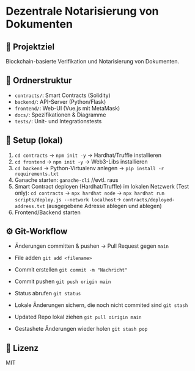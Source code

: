 # Dezentrale Notarisierung von Dokumenten

## 🚀 Projektziel
Blockchain-basierte Verifikation und Notarisierung von Dokumenten.

## 📁 Ordnerstruktur
- `contracts/`: Smart Contracts (Solidity)
- `backend/`: API-Server (Python/Flask)
- `frontend/`: Web-UI (Vue.js mit MetaMask)
- `docs/`: Spezifikationen & Diagramme
- `tests/`: Unit- und Integrationstests

## 🔧 Setup (lokal)
1. `cd contracts` → `npm init -y` → Hardhat/Truffle installieren  
2. `cd frontend` → `npm init -y` → Web3-Libs installieren  
3. `cd backend` → Python-Virtualenv anlegen → `pip install -r requirements.txt`  
4. Ganache starten: `ganache-cli` //evtl. raus  
5. Smart Contract deployen (Hardhat/Truffle) im lokalen Netzwerk (Test only): `cd contracts` → `npx hardhat node` →  `npx hardhat run scripts/deploy.js --network localhost`→  `contracts/deployed-address.txt` (ausgegebene Adresse ablegen und ablegen)
6. Frontend/Backend starten

## ⚙️ Git-Workflow
- Änderungen committen & pushen → Pull Request gegen `main`
- File adden `git add <filename>`
- Commit erstellen `git commit -m "Nachricht"`
- Commit pushen `git push origin main`

- Status abrufen `git status`
- Lokale Änderungen sichern, die noch nicht commited sind `git stash`
- Updated Repo lokal ziehen `git pull oirigin main`
- Gestashete Änderungen wieder holen `git stash pop`

## 📄 Lizenz
MIT
